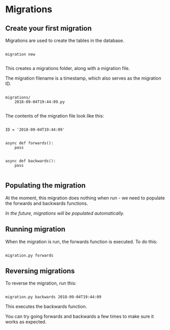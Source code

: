 # Migrations

## Create your first migration

Migrations are used to create the tables in the database.

<pre><code class="language-bash">
migration new

</code></pre>

This creates a migrations folder, along with a migration file.

The migration filename is a timestamp, which also serves as the migration ID.

<pre><code class="language-bash">
migrations/
    2018-09-04T19:44:09.py

</code></pre>

The contents of the migration file look like this:

<pre><code class="language-python">
ID = '2018-09-04T19:44:09'


async def forwards():
    pass


async def backwards():
    pass

</code></pre>

## Populating the migration

At the moment, this migration does nothing when run - we need to populate the forwards and backwards functions.

<em>In the future, migrations will be populated automatically.</em>

## Running migration

When the migration is run, the forwards function is executed. To do this:

<pre><code class="language-bash">
migration.py forwards
</code></pre>

## Reversing migrations

To reverse the migration, run this:

<pre><code class="language-bash">
migration.py backwards 2018-09-04T19:44:09
</code></pre>

This executes the backwards function.

You can try going forwards and backwards a few times to make sure it works as expected.
